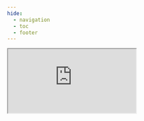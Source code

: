 ```yaml
---
hide:
  - navigation
  - toc
  - footer
---
```


<style> .md-main__inner.md-grid { margin-top: 0 !important; } .md-typeset h1, .md-content__button { display: none; } </style>

<iframe
  src="https://docs.getgrist.com/doc/gSscJkc5Rb1Rw45gh1o1Yc"
  class="iframestyle" 
  >
</iframe>

